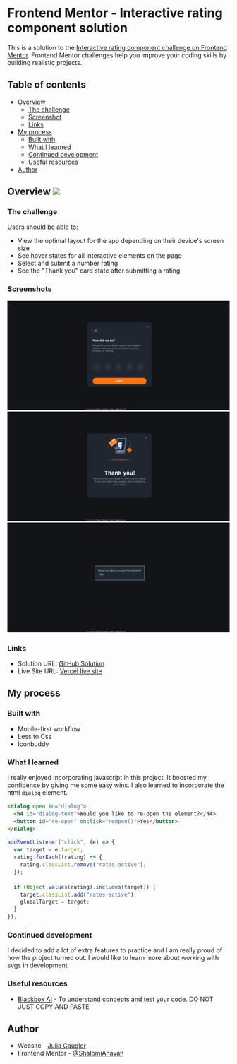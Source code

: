 # Frontend Mentor - Interactive rating component solution

This is a solution to the [Interactive rating component challenge on Frontend Mentor](https://www.frontendmentor.io/challenges/interactive-rating-component-koxpeBUmI). Frontend Mentor challenges help you improve your coding skills by building realistic projects.

## Table of contents

- [Overview](#overview)
  - [The challenge](#the-challenge)
  - [Screenshot](#screenshots)
  - [Links](#links)
- [My process](#my-process)
  - [Built with](#built-with)
  - [What I learned](#what-i-learned)
  - [Continued development](#continued-development)
  - [Useful resources](#useful-resources)
- [Author](#author)

## Overview ![](https://64.media.tumblr.com/47309b78dfe6ca119db651d6f4bb4234/7c261ccb2fa0a960-f4/s75x75_c1/8e3697526ec183c8f897fcf0466d0bcd79225d45.gifv)

### The challenge

Users should be able to:

- View the optimal layout for the app depending on their device's screen size
- See hover states for all interactive elements on the page
- Select and submit a number rating
- See the "Thank you" card state after submitting a rating

### Screenshots

![](/design/app%20screenshot.jpeg)
![](/design/success-state%20screenshot.jpeg)
![](/design/re-open%20screenshot.jpeg)

### Links

- Solution URL: [GitHub Solution](https://github.com/ShalomiAhavah/Interactive-Rating-Component)
- Live Site URL: [Vercel live site](https://interactive-rating-component-six-nu.vercel.app/)

## My process

### Built with

- Mobile-first workflow
- Less to Css
- Iconbuddy

### What I learned

I really enjoyed incorporating javascript in this project. It boosted my confidence by giving me some easy wins.
I also learned to incorporate the html `dialog` element.

```html
<dialog open id="dialog">
  <h4 id="dialog-text">Would you like to re-open the element?</h4>
  <button id="re-open" onclick="reOpen()">Yes</button>
</dialog>
```

```js
addEventListener("click", (e) => {
  var target = e.target;
  rating.forEach((rating) => {
    rating.classList.remove("rates-active");
  });

  if (Object.values(rating).includes(target)) {
    target.classList.add("rates-active");
    globalTarget = target;
  }
});
```

### Continued development

I decided to add a lot of extra features to practice and I am really proud of how the project turned out.
I would like to learn more about working with svgs in development.

### Useful resources

- [Blackbox AI](https://www.blackbox.ai/) - To understand concepts and test your code. DO NOT JUST COPY AND PASTE

## Author

- Website - [Julia Gaugler](https://juliagaugler-frontend.carrd.co/)
- Frontend Mentor - [@ShalomiAhavah](https://www.frontendmentor.io/profile/ShalomiAhavah)
